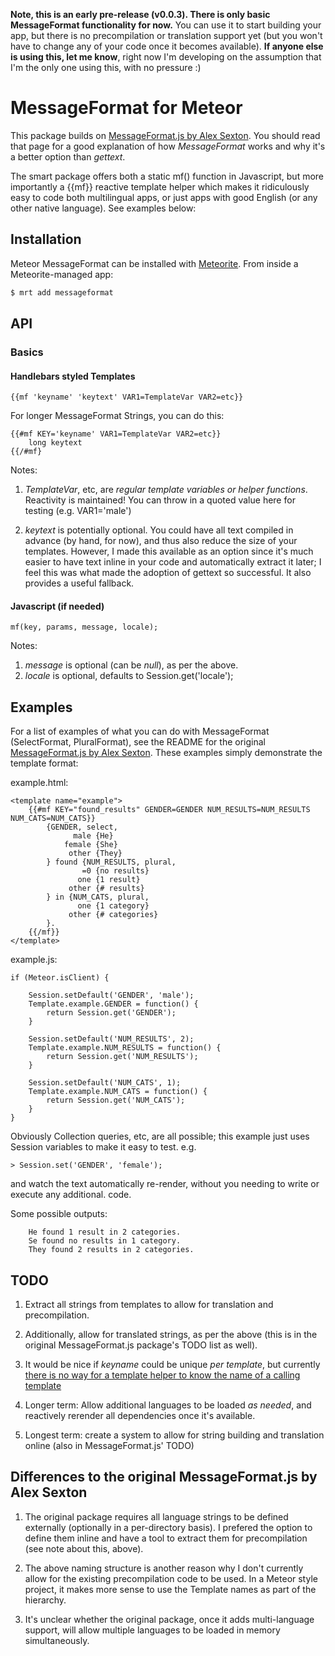 **Note, this is an early pre-release (v0.0.3).  There is only basic MessageFormat functionality for now.**  You can use it to start building your app, but there is no precompilation or translation support yet (but you won't have to change any of your code once it becomes available).  **If anyone else is using this, let me know**, right now I'm developing on the assumption that I'm the only one using this, with no pressure :)

# MessageFormat for Meteor

This package builds on [MessageFormat.js by Alex Sexton](https://github.com/SlexAxton/messageformat.js/).  You should read that page for a good explanation of how *MessageFormat* works and why it's a better option than *gettext*.

The smart package offers both a static mf() function in Javascript, but more importantly a {{mf}} reactive template helper which makes it ridiculously easy to code both multilingual apps, or just apps with good English (or any other native language).  See examples below:

## Installation

Meteor MessageFormat can be installed with [Meteorite](https://github.com/oortcloud/meteorite/). From inside a Meteorite-managed app:

``` sh
$ mrt add messageformat
```

## API

### Basics

#### Handlebars styled Templates

```
{{mf 'keyname' 'keytext' VAR1=TemplateVar VAR2=etc}}
```

For longer MessageFormat Strings, you can do this:
```
{{#mf KEY='keyname' VAR1=TemplateVar VAR2=etc}}
    long keytext
{{/#mf}
```

Notes:

1. *TemplateVar*, etc, are *regular template variables or helper functions*.  Reactivity is maintained!  You can throw in a quoted value here for testing (e.g. VAR1='male')

2. *keytext* is potentially optional.  You could have all text compiled in advance (by hand, for now), and thus also reduce the size of your templates.  However, I made this available as an option since it's much easier to have text inline in your code and automatically extract it later; I feel this was what made the adoption of gettext so successful.  It also provides a useful fallback.
 
#### Javascript (if needed)

```
mf(key, params, message, locale);
```

Notes:

1. *message* is optional (can be *null*), as per the above.
2. *locale* is optional, defaults to Session.get('locale');
 
## Examples

For a list of examples of what you can do with MessageFormat (SelectFormat, PluralFormat), see the README for the original 
[MessageFormat.js by Alex Sexton](https://github.com/SlexAxton/messageformat.js/).  These examples simply demonstrate the template format:

example.html:
```
<template name="example">
    {{#mf KEY="found_results" GENDER=GENDER NUM_RESULTS=NUM_RESULTS NUM_CATS=NUM_CATS}}
        {GENDER, select,
              male {He}
            female {She}
             other {They}
        } found {NUM_RESULTS, plural,
                =0 {no results}
               one {1 result}
             other {# results}
        } in {NUM_CATS, plural,
               one {1 category}
             other {# categories}
        }.
    {{/mf}}
</template>
```

example.js:
```
if (Meteor.isClient) {

    Session.setDefault('GENDER', 'male');
    Template.example.GENDER = function() {
        return Session.get('GENDER');
    }

    Session.setDefault('NUM_RESULTS', 2);
    Template.example.NUM_RESULTS = function() {
        return Session.get('NUM_RESULTS');
    }
    
    Session.setDefault('NUM_CATS', 1);
    Template.example.NUM_CATS = function() {
        return Session.get('NUM_CATS');
    }
}
```
Obviously Collection queries, etc, are all possible; this example just uses Session variables to make it easy to test.  e.g.

```
> Session.set('GENDER', 'female');
```

and watch the text automatically re-render, without you needing to write or execute any additional. code.

Some possible outputs:
```
    He found 1 result in 2 categories.
    Se found no results in 1 category.
    They found 2 results in 2 categories.
```

## TODO

1. Extract all strings from templates to allow for translation and precompilation.

1. Additionally, allow for translated strings, as per the above (this is in the original MessageFormat.js package's TODO list as well).

1. It would be nice if *keyname* could be unique *per template*, but currently [there is no way for a template helper to know the name of a calling template](https://github.com/meteor/meteor/issues/658)

1. Longer term: Allow additional languages to be loaded *as needed*, and reactively rerender all dependencies once it's available.

1. Longest term: create a system to allow for string building and translation online (also in MessageFormat.js' TODO)

## Differences to the original MessageFormat.js by Alex Sexton

1. The original package requires all language strings to be defined externally (optionally in a per-directory basis).  I prefered the option to define them inline and have a tool to extract them for precompilation (see note about this, above).

2. The above naming structure is another reason why I don't currently allow for the existing precompilation code to be used.  In a Meteor style project, it makes more sense to use the Template names as part of the hierarchy.

2. It's unclear whether the original package, once it adds multi-language support, will allow multiple languages to be loaded in memory simultaneously.
